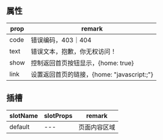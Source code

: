 ## 属性
|prop| remark                  |
|---|-------------------------|
|code| 错误编码，403｜404            |
|text| 错误文本，抱歉，你无权访问！          |
|show| 控制返回首页按钮显示，{home: true} |
|link| 设置返回首页的链接，{home: "javascript:;"}            |

## 插槽
| slotName          | slotProps | remark |
|-------------------|-----------|--------|
| default | ---       | 页面内容区域 |
